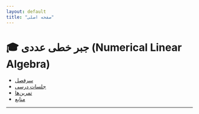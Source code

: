 ```yaml
---
layout: default
title: "صفحه اصلی"
---
```


# 🎓 جبر خطی عددی (Numerical Linear Algebra)



- [سرفصل](SYLLABUS.md)
- [جلسات درسی](lectures/)
- [تمرین‌ها](homework/)
- [منابع](resources/)

---
